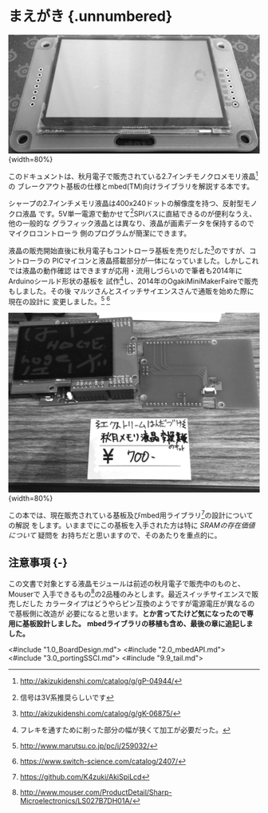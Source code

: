 # まえがき {.unnumbered}

![外観写真(*液晶は付属しません*)](images/TopView.jpg){width=80%}

このドキュメントは、秋月電子で販売されている2.7インチモノクロメモリ液晶[^01]の
ブレークアウト基板の仕様とmbed(TM)向けライブラリを解説する本です。

シャープの2.7インチメモリ液晶は400x240ドットの解像度を持つ、反射型モノクロ液晶
です。5V単一電源で動かせて[^02]SPIバスに直結できるのが便利なうえ、他の一般的な
グラフィック液晶とは異なり、液晶が画素データを保持するのでマイクロコントローラ
側のプログラムが簡潔にできます。

液晶の販売開始直後に秋月電子もコントローラ基板を売りだした[^03]のですが、コントローラの
PICマイコンと液晶搭載部分が一体になっていました。しかしこれでは液晶の動作確認
はできますが応用・流用しづらいので筆者も2014年にArduinoシールド形状の基板を
試作[^04]し、2014年のOgakiMiniMakerFaireで販売もしました。その後
マルツさんとスイッチサイエンスさんで通販を始めた際に現在の設計に
変更しました。[^05] [^06]

![Ogaki Mini Maker Faire (2014) 出展時の写真](images/OMMF2014.jpg){width=80%}

この本では、現在販売されている基板及びmbed用ライブラリ[^07]の設計についての解説
をします。いままでにこの基板を入手された方は特に _SRAMの存在価値について_ 疑問を
お持ちだと思いますので、そのあたりを重点的に。

## 注意事項 {-}

この文書で対象とする液晶モジュールは前述の秋月電子で販売中のものと、Mouserで
入手できるもの[^08]の2品種のみとします。最近スイッチサイエンスで販売しだした
カラータイプはどうやらピン互換のようですが電源電圧が異なるので基板側に改造が
必要になると思います。**とか言ってたけど気になったので専用に基板設計しました。**
**mbedライブラリの移植も含め、最後の章に追記しました。**
<!-- 拡張中です。
 https://github.com/K4zuki/SsciSpiLcd です。 -->


<#include "1.0_BoardDesign.md">
<#include "2.0_mbedAPI.md">
<#include "3.0_portingSSCI.md">
<#include "9.9_tail.md">

<!--  -->
[^01]: http://akizukidenshi.com/catalog/g/gP-04944/
[^02]: 信号は3V系推奨らしいです
[^03]: http://akizukidenshi.com/catalog/g/gK-06875/
[^04]: フレキを通すために削った部分の幅が狭くて加工が必要だった。
[^05]: http://www.marutsu.co.jp/pc/i/259032/
[^06]: https://www.switch-science.com/catalog/2407/
[^07]: https://github.com/K4zuki/AkiSpiLcd
[^08]: http://www.mouser.com/ProductDetail/Sharp-Microelectronics/LS027B7DH01A/

